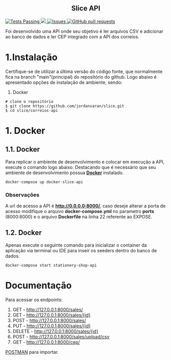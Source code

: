 <p align="center">
    <h2 align="center">
        Slice API
    </h2>
    <a href="https://github.com/jordansaran/stationery-shop-api/actions">
      <img alt="Tests Passing" src="https://github.com/jordansaran/slice/workflows/slice-test-coverage/badge.svg" />
    </a>
    <a href="https://codecov.io/gh/jordansaran/sales-api">
      <img src="https://codecov.io/gh/jordansaran/stationery-shop-api/branch/main/graph/badge.svg" />
    </a>
    <a href="https://github.com/jordansaran/stationery-shop-api/issues">
      <img alt="Issues" src="https://img.shields.io/github/issues/jordansaran/slice?color=0088ff" />
    </a>
    <a href="https://github.com/jordansaran/stationery-shop-api/pulls">
      <img alt="GitHub pull requests" src="https://img.shields.io/github/issues-pr/jordansaran/slice?color=0088ff" />
    </a>
</p>

Foi desenvolvido uma API onde seu objetivo é ler arquivos CSV e adicionar ao banco de dados e ler CEP integrado com a API dos correios.

# 1.Instalação
Certifique-se de utilizar a última versão do código fonte, que normalmente fica na branch "main"(principal) do repositório do github.
Logo abaixo é apresentado opções de instalação de ambiente, sendo:
1. Docker

````shell
# clone o repositório
$ git clone https://github.com/jordansaran/slice.git
$ cd slice/correios-api
````

# 1. Docker

## 1.1. Docker

Para replicar o ambiente de desenvolvimento e colocar em execução a API, execute o comando logo abaixo.
Destacando que é necessário que seu ambiente de desenvolvimento possua [**Docker**](https://www.docker.com/products/docker-desktop/) instalado.
```
docker-compose up docker-slice-api
```
### Observações
A url de acesso a API é **http://0.0.0.0:8000/**, caso deseje alterar a porta de acesso modifique
o arquivo **docker-compose.yml** no parametro **ports** (8000:8000) e o arquivo **Dockerfile** na linha 22 referente ao EXPOSE.

## 1.2. Docker
Apenas execute o seguinte comando para inicializar o container da aplicação via terminal ou IDE para inseir os seeders dentro do banco de dados.
````shell
docker-compose start stationery-shop-api
````

# Documentação

Para acessar os endpoints:

1. GET - http://127.0.0.1:8000/sales/
2. GET - http://127.0.0.1:8000/sales/{id}
3. POST - http://127.0.0.1:8000/sales/
4. PUT - http://127.0.0.1:8000/sales/{id}
5. DELETE - http://127.0.0.1:8000/sales/{id}
6. POST - http://127.0.0.1:8000/sales/upload/csv
7. GET - http://127.0.0.1:8000/cep/

[POSTMAN](Slice.postman_collection.json) para importar.